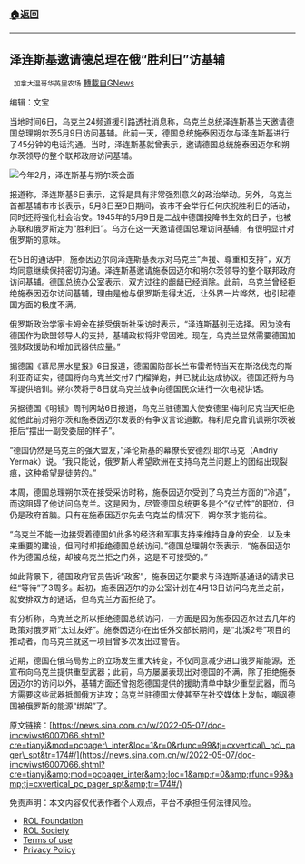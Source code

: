 ###  [:house:返回](README.md)
---


## 泽连斯基邀请德总理在俄“胜利日”访基辅
` 加拿大温哥华英里农场` [轉載自GNews](https://gnews.org/zh-hans/2487088/)

编辑：文宝
 
当地时间6日，乌克兰24频道援引路透社消息称，乌克兰总统泽连斯基当天邀请德国总理朔尔茨5月9日访问基辅。此前一天，德国总统施泰因迈尔与泽连斯基进行了45分钟的电话沟通。当时，泽连斯基就曾表示，邀请德国总统施泰因迈尔和朔尔茨领导的整个联邦政府访问基辅。
 
![今年2月，泽连斯基与朔尔茨会面](https://n.sinaimg.cn/spider20220506/430/w730h500/20220506/5b76-b728a7056a11917654a5d4793a760bc9.jpg)
 
报道称，泽连斯基6日表示，这将是具有非常强烈意义的政治举动。另外，乌克兰首都基辅市市长表示，5月8日至9日期间，该市不会举行任何庆祝胜利日的活动，同时还将强化社会治安。1945年的5月9日是二战中德国投降书生效的日子，也被苏联和俄罗斯定为“胜利日”。乌方在这一天邀请德国总理访问基辅，有很明显针对俄罗斯的意味。
 
在5日的通话中，施泰因迈尔向泽连斯基表示对乌克兰“声援、尊重和支持”，双方均同意继续保持密切沟通。泽连斯基邀请施泰因迈尔和朔尔茨领导的整个联邦政府访问基辅。德国总统办公室表示，双方过往的龃龉已经消除。此前，乌克兰曾经拒绝施泰因迈尔访问基辅，理由是他与俄罗斯走得太近，让外界一片哗然，也引起德国方面的极度不满。
 
俄罗斯政治学家卡姆金在接受俄新社采访时表示，“泽连斯基别无选择。因为没有德国作为欧盟领导人的支持，基辅政权将非常困难。现在，乌克兰显然需要德国加强财政援助和增加武器供应量。”
 
据德国《慕尼黑水星报》6日报道，德国国防部长兰布雷希特当天在斯洛伐克的斯利亚奇证实，德国将向乌克兰交付7 门榴弹炮，并已就此达成协议。德国还将为乌军提供培训。朔尔茨将于8日就乌克兰战争向德国民众进行一次电视讲话。
 
另据德国《明镜》周刊网站6日报道，乌克兰驻德国大使安德里·梅利尼克当天拒绝就他此前对朔尔茨和施泰因迈尔发表的有争议言论道歉。梅利尼克曾讥讽朔尔茨被拒后“摆出一副受委屈的样子”。
 
“德国仍然是乌克兰的强大盟友，”泽伦斯基的幕僚长安德烈·耶尔马克（Andriy Yermak）说。“我只能说，俄罗斯人希望欧洲在支持乌克兰问题上的团结出现裂痕，这种希望是徒劳的。”
 
本周，德国总理朔尔茨在接受采访时称，施泰因迈尔受到了乌克兰方面的“冷遇”，而这阻碍了他访问乌克兰。这是因为，尽管德国总统更多是个“仪式性”的职位，但仍是政府首脑。只有在施泰因迈尔先去乌克兰的情况下，朔尔茨才能前往。
 
“乌克兰不能一边接受着德国如此多的经济和军事支持来维持自身的安全，以及未来重要的建设，但同时却拒绝德国总统访问。”德国总理朔尔茨表示，“施泰因迈尔作为德国总统，却被乌克兰拒之门外，这是不可接受的。”
 
如此背景下，德国政府官员告诉“政客”，施泰因迈尔要求与泽连斯基通话的请求已经“等待”了3周多。起初，施泰因迈尔的办公室计划在4月13日访问乌克兰之前，就安排双方的通话，但乌克兰方面拒绝了。
 
有分析称，乌克兰之所以拒绝德国总统访问，一方面是因为施泰因迈尔过去几年的政策对俄罗斯“太过友好”。施泰因迈尔在出任外交部长期间，是“北溪2号”项目的推动者，而乌克兰就这一项目曾多次发出过警告。
 
近期，德国在俄乌局势上的立场发生重大转变，不仅同意减少进口俄罗斯能源，还宣布向乌克兰提供重型武器；此前，乌方屡屡表现出对德国的不满，除了拒绝施泰因迈尔的访问以外，基辅方面还曾抱怨德国提供的援助清单中缺少重型武器，而乌方需要这些武器抵御俄方进攻；乌克兰驻德国大使甚至在社交媒体上发帖，嘲讽德国被俄罗斯的能源“绑架”了。
 
原文链接：[https://news.sina.com.cn/w/2022-05-07/doc-imcwiwst6007066.shtml?cre=tianyi&mod=pcpager\_inter&loc=1&r=0&rfunc=99&tj=cxvertical\_pc\_pager\_spt&tr=174#/](https://news.sina.com.cn/w/2022-05-07/doc-imcwiwst6007066.shtml?cre=tianyi&amp;mod=pcpager_inter&amp;loc=1&amp;r=0&amp;rfunc=99&amp;tj=cxvertical_pc_pager_spt&amp;tr=174#/)

免责声明：本文内容仅代表作者个人观点，平台不承担任何法律风险。
  
- [ROL Foundation](https://rolfoundation.org/)
- [ROL Society](https://rolsociety.org/)
- [Terms of use](https://gnews.org/terms-of-use-3/)
- [Privacy Policy](https://gnews.org/privacy-policy/)
